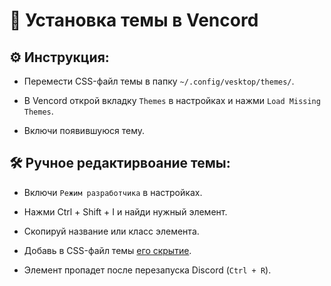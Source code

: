 # 🌟 Установка темы в Vencord

## ⚙️ Инструкция:

- Перемести CSS-файл темы в папку `~/.config/vesktop/themes/`.

- В Vencord открой вкладку `Themes` в настройках и нажми `Load Missing Themes`.

- Включи появившуюся тему.

## 🛠 Ручное редактирвоание темы:

- Включи `Режим разработчика` в настройках.

- Нажми Ctrl + Shift + I и найди нужный элемент.

- Скопируй название или класс элемента.

- Добавь в CSS-файл темы [его скрытие](https://github.com/driversline/vesktop/blob/main/template/default.css).

- Элемент пропадет после перезапуска Discord (`Ctrl + R`).
